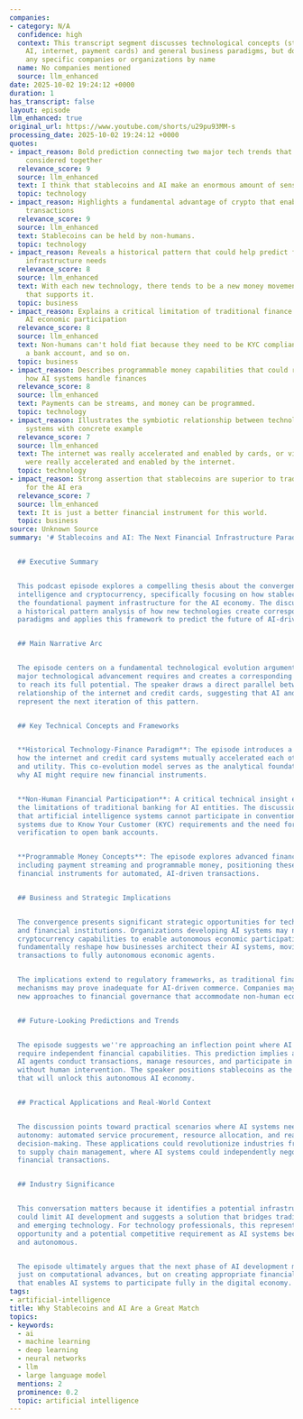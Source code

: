 ```yaml
---
companies:
- category: N/A
  confidence: high
  context: This transcript segment discusses technological concepts (stablecoins,
    AI, internet, payment cards) and general business paradigms, but does not mention
    any specific companies or organizations by name
  name: No companies mentioned
  source: llm_enhanced
date: 2025-10-02 19:24:12 +0000
duration: 1
has_transcript: false
layout: episode
llm_enhanced: true
original_url: https://www.youtube.com/shorts/u29pu93MM-s
processing_date: 2025-10-02 19:24:12 +0000
quotes:
- impact_reason: Bold prediction connecting two major tech trends that many haven't
    considered together
  relevance_score: 9
  source: llm_enhanced
  text: I think that stablecoins and AI make an enormous amount of sense together.
  topic: technology
- impact_reason: Highlights a fundamental advantage of crypto that enables AI autonomous
    transactions
  relevance_score: 9
  source: llm_enhanced
  text: Stablecoins can be held by non-humans.
  topic: technology
- impact_reason: Reveals a historical pattern that could help predict future financial
    infrastructure needs
  relevance_score: 8
  source: llm_enhanced
  text: With each new technology, there tends to be a new money movement paradigm
    that supports it.
  topic: business
- impact_reason: Explains a critical limitation of traditional finance that blocks
    AI economic participation
  relevance_score: 8
  source: llm_enhanced
  text: Non-humans can't hold fiat because they need to be KYC compliant and open
    a bank account, and so on.
  topic: business
- impact_reason: Describes programmable money capabilities that could revolutionize
    how AI systems handle finances
  relevance_score: 8
  source: llm_enhanced
  text: Payments can be streams, and money can be programmed.
  topic: technology
- impact_reason: Illustrates the symbiotic relationship between technology and payment
    systems with concrete example
  relevance_score: 7
  source: llm_enhanced
  text: The internet was really accelerated and enabled by cards, or vice versa; cards
    were really accelerated and enabled by the internet.
  topic: technology
- impact_reason: Strong assertion that stablecoins are superior to traditional money
    for the AI era
  relevance_score: 7
  source: llm_enhanced
  text: It is just a better financial instrument for this world.
  topic: business
source: Unknown Source
summary: '# Stablecoins and AI: The Next Financial Infrastructure Paradigm


  ## Executive Summary


  This podcast episode explores a compelling thesis about the convergence of artificial
  intelligence and cryptocurrency, specifically focusing on how stablecoins may become
  the foundational payment infrastructure for the AI economy. The discussion presents
  a historical pattern analysis of how new technologies create corresponding financial
  paradigms and applies this framework to predict the future of AI-driven commerce.


  ## Main Narrative Arc


  The episode centers on a fundamental technological evolution argument: that each
  major technological advancement requires and creates a corresponding financial infrastructure
  to reach its full potential. The speaker draws a direct parallel between the symbiotic
  relationship of the internet and credit cards, suggesting that AI and stablecoins
  represent the next iteration of this pattern.


  ## Key Technical Concepts and Frameworks


  **Historical Technology-Finance Paradigm**: The episode introduces a framework showing
  how the internet and credit card systems mutually accelerated each other''s adoption
  and utility. This co-evolution model serves as the analytical foundation for understanding
  why AI might require new financial instruments.


  **Non-Human Financial Participation**: A critical technical insight emerges around
  the limitations of traditional banking for AI entities. The discussion highlights
  that artificial intelligence systems cannot participate in conventional financial
  systems due to Know Your Customer (KYC) requirements and the need for human identity
  verification to open bank accounts.


  **Programmable Money Concepts**: The episode explores advanced financial concepts
  including payment streaming and programmable money, positioning these as superior
  financial instruments for automated, AI-driven transactions.


  ## Business and Strategic Implications


  The convergence presents significant strategic opportunities for technology companies
  and financial institutions. Organizations developing AI systems may need to integrate
  cryptocurrency capabilities to enable autonomous economic participation. This could
  fundamentally reshape how businesses architect their AI systems, moving from human-supervised
  transactions to fully autonomous economic agents.


  The implications extend to regulatory frameworks, as traditional financial compliance
  mechanisms may prove inadequate for AI-driven commerce. Companies may need to develop
  new approaches to financial governance that accommodate non-human economic participants.


  ## Future-Looking Predictions and Trends


  The episode suggests we''re approaching an inflection point where AI systems will
  require independent financial capabilities. This prediction implies a future where
  AI agents conduct transactions, manage resources, and participate in economic activities
  without human intervention. The speaker positions stablecoins as the enabling technology
  that will unlock this autonomous AI economy.


  ## Practical Applications and Real-World Context


  The discussion points toward practical scenarios where AI systems need financial
  autonomy: automated service procurement, resource allocation, and real-time economic
  decision-making. These applications could revolutionize industries from cloud computing
  to supply chain management, where AI systems could independently negotiate and execute
  financial transactions.


  ## Industry Significance


  This conversation matters because it identifies a potential infrastructure gap that
  could limit AI development and suggests a solution that bridges traditional finance
  and emerging technology. For technology professionals, this represents both a strategic
  opportunity and a potential competitive requirement as AI systems become more sophisticated
  and autonomous.


  The episode ultimately argues that the next phase of AI development may depend not
  just on computational advances, but on creating appropriate financial infrastructure
  that enables AI systems to participate fully in the digital economy.'
tags:
- artificial-intelligence
title: Why Stablecoins and AI Are a Great Match
topics:
- keywords:
  - ai
  - machine learning
  - deep learning
  - neural networks
  - llm
  - large language model
  mentions: 2
  prominence: 0.2
  topic: artificial intelligence
---
```


<!-- Episode automatically generated from analysis data -->
<!-- Processing completed: 2025-10-02 19:24:12 UTC -->

